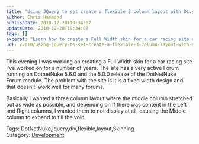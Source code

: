 ```yaml
---
title: "Using JQuery to set create a flexible 3 column layout with Divs"
author: Chris Hammond
publishDate: 2010-12-20T19:34:07
updateDate: 2010-12-20T19:34:07
tags: []
excerpt: "Learn how to create a Full Width skin for a car racing site using DotNetNuke and jQuery. Enhance your layout with flexible design techniques."
url: /2010/using-jquery-to-set-create-a-flexible-3-column-layout-with-divs  # Use the generated URL with year
---
```

<p>This evening I was working on creating a Full Width skin for a car racing site I’ve worked on for a number of years. The site has a very active Forum running on DotnetNuke 5.6.0 and the 5.0.0 release of the DotNetNuke Forum module. The problem with the site is it is a fixed width design and that doesn’t’ work well for many forums.</p>  <p>Basically I wanted a three column layout where the middle column stretched out as wide as possible, and depending on if there was content in the Left and Right columns, I wanted them to not display at all, causing the Middle column to expand to fill the void.</p>  <div class="tags">Tags: DotNetNuke,jquery,div,flexible,layout,Skinning</div><div class="category">Category: <a href=https://www.dotnetnuke.com/Resources/Blogs/tabid/825/CatID/9/Default.aspx>Development</a></div><img src="https://feeds.feedburner.com/~r/dnndaily/~4/aahb7agEIVw" height="1" width="1"/>

